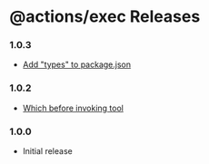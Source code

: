 # @actions/exec Releases

### 1.0.3

- [Add \"types\" to package.json](https://github.com/actions/toolkit/pull/221)

### 1.0.2

- [Which before invoking tool](https://github.com/actions/toolkit/pull/220)

### 1.0.0

- Initial release

